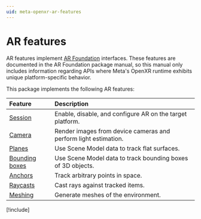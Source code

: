 ```yaml
---
uid: meta-openxr-ar-features
---
```

# AR features

AR features implement [AR Foundation](xref:arfoundation-manual) interfaces. These features are documented in the AR Foundation package manual, so this manual only includes information regarding APIs where Meta's OpenXR runtime exhibits unique platform-specific behavior.

This package implements the following AR features:

| Feature | Description |
| :------ | :---------- |
| [Session](xref:meta-openxr-session) | Enable, disable, and configure AR on the target platform. |
| [Camera](xref:meta-openxr-camera) | Render images from device cameras and perform light estimation. |
| [Planes](xref:meta-openxr-planes) | Use Scene Model data to track flat surfaces. |
| [Bounding boxes](xref:meta-openxr-bounding-boxes) | Use Scene Model data to track bounding boxes of 3D objects. |
| [Anchors](xref:meta-openxr-anchors) | Track arbitrary points in space. |
| [Raycasts](xref:meta-openxr-raycasts) | Cast rays against tracked items. |
| [Meshing](xref:meta-openxr-meshing) | Generate meshes of the environment. |

[!include[](../snippets/arf-docs-tip.md)]
